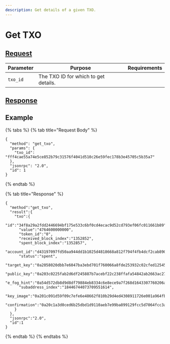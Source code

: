 ```yaml
---
description: Get details of a given TXO.
---
```


# Get TXO

## [Request](https://github.com/mobilecoinofficial/full-service/blob/main/full-service/src/json\_rpc/v2/api/request.rs#L40)

| Parameter | Purpose                              | Requirements |
| --------- | ------------------------------------ | ------------ |
| `txo_id`  | The TXO ID for which to get details. |              |

## [Response](https://github.com/mobilecoinofficial/full-service/blob/main/full-service/src/json\_rpc/v2/api/response.rs#L41)

## Example

{% tabs %}
{% tab title="Request Body" %}
```
{
  "method": "get_txo",
  "params": {
    "txo_id": "fff4cae55a74e5ce852b79c31576f4041d510c26e59fec178b3e45705c5b35a7"
  },
  "jsonrpc": "2.0",
  "id": 1
}
```
{% endtab %}

{% tab title="Response" %}
```
{
  "method":"get_txo",
  "result":{
    "txo":{
      "id":"34f8a29a2fdd2446694bf175e533c6bf0cd4ecac9d52cd793ef06fc011661b89",
      "value":"4764600000000",
      "token_id":"0",
      "received_block_index":"1352852",
      "spent_block_index":"1352857",
      "account_id":"d43197097fd50aa944dd1b1025d4818668a812f794f4fb4dcf2cab890d3430ee",
      "status":"spent",
      "target_key":"0a2058020dbb7e6047ba3ebd701f760066a8fde253932c02cfed125459aa0f45fa27",
      "public_key":"0a203c0225fab2d6df245887b7acebf22c238ffafa54842ab2663ac27833975a2212",
      "e_fog_hint":"0a54d572db8d9d8df79884eb8334c6e8ece9a7f268d1643307760206a95b9198360140845214e93c373f5401da3efb2be0357a30a8d3e590e7360ec124230ea628c4820568c302270be4f6dfcc6263a657164a590100",
      "subaddress_index":"18446744073709551614",
      "key_image":"0a201c091d59f09c7efe6e48662f810b29d4ed4308911726e001a964fbf8e251b25a",
      "confirmation":"0a20c1a3d0ced6b25dbd1d9110aeb7e99ba899129fcc5d7064fcc3a8626b245ae7e5"
    }
  },
  "jsonrpc":"2.0",
  "id":1
}
```
{% endtab %}
{% endtabs %}
